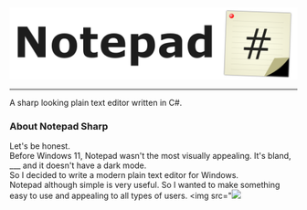 <img src="https://github.com/Kwexy/Notepad-Sharp/blob/main/NotepadSharp/Images/Banner.png?raw=true" width="700">

---

A sharp looking plain text editor written in C#.

### About Notepad Sharp

Let's be honest.
<br>
Before Windows 11, Notepad wasn't the most visually appealing. It's bland, ___ and it doesn't have a dark mode.
<br>
So I decided to write a modern plain text editor for Windows.
<br>
Notepad although simple is very useful.
So I wanted to make something easy to use and appealing to all types of users.
<img src="<img src="https://github.com/Kwexy/Notepad-Sharp/blob/dev/NotepadSharp/Images/Desktop%20Capture.JPG?raw=true" width="700">
